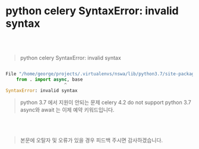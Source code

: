 # python celery SyntaxError: invalid syntax
<br><br>

> python celery SyntaxError: invalid syntax
~~~python

File "/home/george/projects/.virtualenvs/nswa/lib/python3.7/site-packages/celery/backends/redis.py", line 22
    from . import async, base
                      ^
SyntaxError: invalid syntax

~~~
> python 3.7 에서 지원이 안되는 문제
> celery 4.2 do not support python 3.7
> async와 await 는 이제 예약 키워드입니다.

<br><br>

> 본문에 오탈자 및 오류가 있을 경우 피드백 주시면 감사하겠습니다.